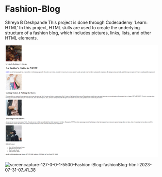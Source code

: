 # Fashion-Blog
Shreya B Deshpande
This project is done through Codecademy 'Learn: HTML'
In this project, HTML skills are used to create the underlying structure of a fashion blog, which includes pictures, links, lists, and other HTML elements.


![Alt text](FB.png)



![screencapture-127-0-0-1-5500-Fashion-Blog-fashionBlog-html-2023-07-31-07_41_38](https://github.com/iamShreyaD/FashionBlog/assets/70312732/9b967179-87d1-49ba-b6c8-73f831f6076f)
